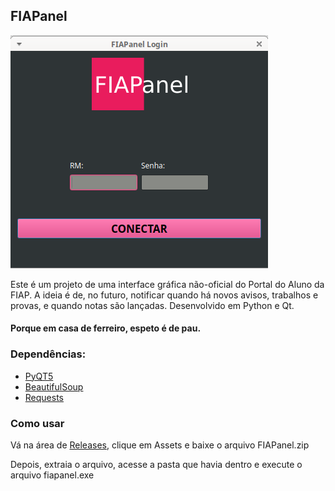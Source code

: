 ## FIAPanel

![Login Screenshot](data/login-screenshot.png)

Este é um projeto de uma interface gráfica não-oficial do Portal do Aluno da FIAP. A ideia é de, no futuro, notificar quando há novos avisos, trabalhos e provas, e quando notas são lançadas. Desenvolvido em Python e Qt.

#### Porque em casa de ferreiro, espeto é de pau.

### Dependências:
* [PyQT5](https://pypi.org/project/PyQt5)
* [BeautifulSoup](https://pypi.org/project/BeautifulSoup)
* [Requests](https://pypi.org/project/requests/)

### Como usar

Vá na área de [Releases](https://github.com/nicmorais/FIAPanel/releases), clique em Assets e baixe o arquivo FIAPanel.zip

Depois, extraia o arquivo, acesse a pasta que havia dentro e execute o arquivo fiapanel.exe
